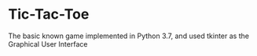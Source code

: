 # Tic-Tac-Toe

The basic known game implemented in Python 3.7, and used tkinter as 
the Graphical User Interface